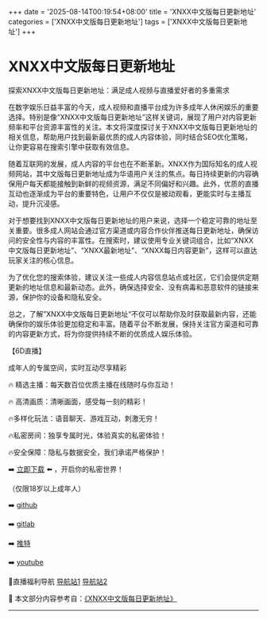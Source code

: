 +++
date = '2025-08-14T00:19:54+08:00'
title = 'XNXX中文版每日更新地址'
categories = ['XNXX中文版每日更新地址']
tags = ['XNXX中文版每日更新地址']
+++

# XNXX中文版每日更新地址

探索XNXX中文版每日更新地址：满足成人视频与直播爱好者的多重需求

在数字娱乐日益丰富的今天，成人视频和直播平台成为许多成年人休闲娱乐的重要选择。特别是像“XNXX中文版每日更新地址”这样关键词，展现了用户对内容更新频率和平台资源丰富性的关注。本文将深度探讨关于XNXX中文版每日更新地址的相关信息，帮助用户找到最新最优质的成人内容体验，同时结合SEO优化策略，让你更容易在搜索引擎中获取有效信息。

随着互联网的发展，成人内容的平台也在不断革新。XNXX作为国际知名的成人视频网站，其中文版每日更新地址成为华语用户关注的焦点。每日持续更新的内容确保用户每天都能接触到新鲜的视频资源，满足不同偏好和兴趣。此外，优质的直播互动也逐渐成为平台的重要特色，让用户不仅仅是被动观看，更能实时与主播互动，提升沉浸感。

对于想要找到XNXX中文版每日更新地址的用户来说，选择一个稳定可靠的地址至关重要。很多成人网站会通过官方渠道或内容合作伙伴推送每日更新地址，确保访问的安全性与内容的丰富性。在搜索时，建议使用专业关键词组合，比如“XNXX中文版每日更新地址”、“XNXX最新地址”、“XNXX每日内容更新”，这样可以直达玩家关注的核心信息。

为了优化您的搜索体验，建议关注一些成人内容信息站点或社区，它们会提供定期更新的地址信息和最新动态。此外，确保选择安全、没有病毒和恶意软件的链接来源，保护你的设备和隐私安全。

总之，了解”XNXX中文版每日更新地址“不仅可以帮助你及时获取最新内容，还能确保你的娱乐体验更加稳定和丰富。随着平台不断发展，保持关注官方渠道和可靠的内容更新方式，将为你提供持续不断的优质成人娱乐体验。

【6D直播】

成年人的专属空间，实时互动尽享精彩

🔥 精选主播：每天数百位优质主播在线随时与你互动！

🔥 高清画质：清晰画面，感受每一刻的精彩！

🔥多样化玩法：语音聊天、游戏互动，刺激无穷！

🔥私密房间：独享专属时光，体验真实的私密体验！

🔥安全保障：隐私与数据安全，我们承诺严格保护！

➡️ [立即下载](https://down123.s3.ap-east-1.amazonaws.com/down/down.html?channelCode=blog) ⬅️ ，开启你的私密世界！

（仅限18岁以上成年人）

➡️ [github](https://aldult-live.github.io/)

➡️ [gitlab](https://seo-09598d.gitlab.io/)

➡️ [推特](https://x.com/wegame33)

➡️ [youtube](https://www.youtube.com/@6Dlive)

🔞直播福利导航 [导航站1](https://webstack-86085a.gitlab.io/) [导航站2](https://onlygit123-2.github.io/)


📘 本文部分内容参考自：[《XNXX中文版每日更新地址》](https://webstack-hugo-7.pages.dev/)

---

